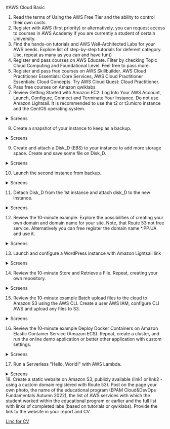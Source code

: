 
#AWS Cloud Basic

1. Read the terms of Using the AWS Free Tier and the ability to control their own costs.
2. Register with AWS (first priority) or alternatively, you can request access to courses in AWS
Academy if you are currently a student of certain University.
3. Find the hands-on tutorials and AWS Well-Architected Labs for your AWS needs. Explore list of
step-by-step tutorials for deferent category. Use, repeat as many as you can and have fun))
4. Register and pass courses on AWS Educate. Filter by checking Topic Cloud Computing and
Foundational Level. Feel free to pass more.
5. Register and pass free courses on AWS Skillbuilder. AWS Cloud Practitioner Essentials: Core
Services, AWS Cloud Practitioner Essentials: Cloud Concepts. Try AWS Cloud Quest: Cloud
Practitioner.
6. Pass free courses on Amazon qwiklabs
7. Review Getting Started with Amazon EC2. Log Into Your AWS Account, Launch, Configure, Connect
and Terminate Your Instance. Do not use Amazon Lightsail. It is recommended to use the t2 or
t3.micro instance and the CentOS operating system.

<details>
  <summary>Screens</summary>
  
![](https://github.com/ArturMaksymchuk/EPAM_Autumn2022/blob/master/AWS/screens/7.1.png)
![](https://github.com/ArturMaksymchuk/EPAM_Autumn2022/blob/master/AWS/screens/7.2.png) 
</details>


8. Create a snapshot of your instance to keep as a backup.

<details>
  <summary>Screens</summary>
  
![](https://github.com/ArturMaksymchuk/EPAM_Autumn2022/blob/master/AWS/screens/8.1.png)
</details>


9. Create and attach a Disk_D (EBS) to your instance to add more storage space. Create and save
some file on Disk_D.

<details>
  <summary>Screens</summary>
  
![](https://github.com/ArturMaksymchuk/EPAM_Autumn2022/blob/master/AWS/screens/9.1.png)
</details>


10. Launch the second instance from backup.

<details>
  <summary>Screens</summary>
  
![](https://github.com/ArturMaksymchuk/EPAM_Autumn2022/blob/master/AWS/screens/10.1.png)
</details>


11. Detach Disk_D from the 1st instance and attach disk_D to the new instance.

<details>
  <summary>Screens</summary>
  
![](https://github.com/ArturMaksymchuk/EPAM_Autumn2022/blob/master/AWS/screens/11.1.png)
![](https://github.com/ArturMaksymchuk/EPAM_Autumn2022/blob/master/AWS/screens/11.2.png)
![](https://github.com/ArturMaksymchuk/EPAM_Autumn2022/blob/master/AWS/screens/11.3.png)
</details>


12. Review the 10-minute example. Explore the possibilities of creating your own domain and
domain name for your site. Note, that Route 53 not free service. Alternatively you can free
register the domain name *.PP.UA and use it.
<details>
  <summary>Screens</summary>
  
![](https://github.com/ArturMaksymchuk/EPAM_Autumn2022/blob/master/AWS/screens/12.1.png)

</details>

13. Launch and configure a WordPress instance with Amazon Lightsail link

<details>
  <summary>Screens</summary>
  
![](https://github.com/ArturMaksymchuk/EPAM_Autumn2022/blob/master/AWS/screens/13.1.png)
![](https://github.com/ArturMaksymchuk/EPAM_Autumn2022/blob/master/AWS/screens/13.2.png)
</details>

14. Review the 10-minute Store and Retrieve a File. Repeat, creating your own repository.

<details>
  <summary>Screens</summary>
  
![](https://github.com/ArturMaksymchuk/EPAM_Autumn2022/blob/master/AWS/screens/14.1.png)
![](https://github.com/ArturMaksymchuk/EPAM_Autumn2022/blob/master/AWS/screens/14.2.png)
![](https://github.com/ArturMaksymchuk/EPAM_Autumn2022/blob/master/AWS/screens/14.3.png)
![](https://github.com/ArturMaksymchuk/EPAM_Autumn2022/blob/master/AWS/screens/14.4.png)
![](https://github.com/ArturMaksymchuk/EPAM_Autumn2022/blob/master/AWS/screens/14.5.png)
</details>


15. Review the 10-minute example Batch upload files to the cloud to Amazon S3 using the AWS CLI.
Create a user AWS IAM, configure CLI AWS and upload any files to S3.

<details>
  <summary>Screens</summary>
  
![](https://github.com/ArturMaksymchuk/EPAM_Autumn2022/blob/master/AWS/screens/15.1.png)
![](https://github.com/ArturMaksymchuk/EPAM_Autumn2022/blob/master/AWS/screens/15.2.png)
![](https://github.com/ArturMaksymchuk/EPAM_Autumn2022/blob/master/AWS/screens/15.3.png)
![](https://github.com/ArturMaksymchuk/EPAM_Autumn2022/blob/master/AWS/screens/15.4.png)
</details>


16. Review the 10-minute example Deploy Docker Containers on Amazon Elastic Container Service
(Amazon ECS). Repeat, create a cluster, and run the online demo application or better other
application with custom settings.

<details>
  <summary>Screens</summary>
  
![](https://github.com/ArturMaksymchuk/EPAM_Autumn2022/blob/master/AWS/screens/16.1.png)
![](https://github.com/ArturMaksymchuk/EPAM_Autumn2022/blob/master/AWS/screens/16.2.png)
![](https://github.com/ArturMaksymchuk/EPAM_Autumn2022/blob/master/AWS/screens/16.3.png)
![](https://github.com/ArturMaksymchuk/EPAM_Autumn2022/blob/master/AWS/screens/16.4.png)
![](https://github.com/ArturMaksymchuk/EPAM_Autumn2022/blob/master/AWS/screens/16.5.png)
![](https://github.com/ArturMaksymchuk/EPAM_Autumn2022/blob/master/AWS/screens/16.6.png)
![](https://github.com/ArturMaksymchuk/EPAM_Autumn2022/blob/master/AWS/screens/16.7.png)
![](https://github.com/ArturMaksymchuk/EPAM_Autumn2022/blob/master/AWS/screens/16.8.png)
![](https://github.com/ArturMaksymchuk/EPAM_Autumn2022/blob/master/AWS/screens/16.9.png)
</details>

17. Run a Serverless "Hello, World!" with AWS Lambda.
<details>
  <summary>Screens</summary>
  
![](https://github.com/ArturMaksymchuk/EPAM_Autumn2022/blob/master/AWS/screens/17.1.png)
![](https://github.com/ArturMaksymchuk/EPAM_Autumn2022/blob/master/AWS/screens/17.2.png)
![](https://github.com/ArturMaksymchuk/EPAM_Autumn2022/blob/master/AWS/screens/17.3.png)
![](https://github.com/ArturMaksymchuk/EPAM_Autumn2022/blob/master/AWS/screens/17.4.png)
![](https://github.com/ArturMaksymchuk/EPAM_Autumn2022/blob/master/AWS/screens/17.5.png)
</details>
18. Create a static website on Amazon S3, publicly available (link1 or link2 - using a custom domain
registered with Route 53). Post on the page your own photo, the name of the educational program (EPAM Cloud&DevOps Fundamentals Autumn 2022), the list of AWS services with which the student worked within the educational program or earlier and the full list with links of completed labs (based on tutorials or qwiklabs). Provide the link to the website in your report and СV.

[Linc for CV](https://github.com/ArturMaksymchuk/EPAM_Autumn2022/blob/master/LinuxBash/b.sh)